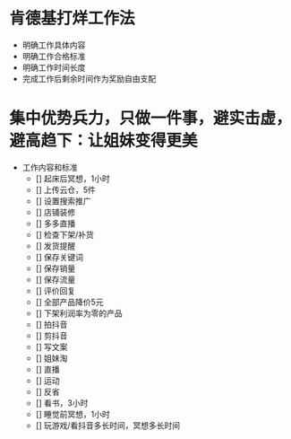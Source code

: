 # 肯德基打烊工作法

 - 明确工作具体内容
 - 明确工作合格标准
 - 明确工作时间长度
 - 完成工作后剩余时间作为奖励自由支配

# 集中优势兵力，只做一件事，避实击虚，避高趋下：让姐妹变得更美

- 工作内容和标准
  - [] 起床后冥想，1小时
  - [] 上传云仓，5件
  - [] 设置搜索推广
  - [] 店铺装修
  - [] 多多直播
  - [] 检查下架/补货
  - [] 发货提醒
  - [] 保存关键词
  - [] 保存销量
  - [] 保存流量
  - [] 评价回复
  - [] 全部产品降价5元
  - [] 下架利润率为零的产品
  - [] 拍抖音
  - [] 剪抖音
  - [] 写文案
  - [] 姐妹淘
  - [] 直播
  - [] 运动
  - [] 反省
  - [] 看书，3小时
  - [] 睡觉前冥想，1小时
  - [] 玩游戏/看抖音多长时间，冥想多长时间
